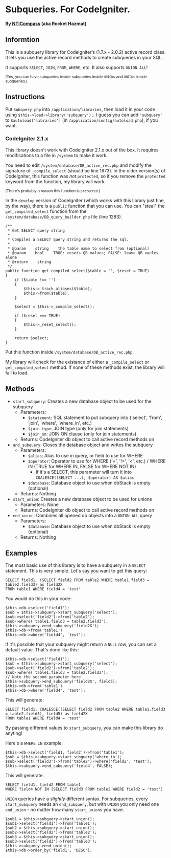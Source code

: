 Subqueries.  For CodeIgniter.
=============================
**By [NTICompass][1] (aka Rocket Hazmat)**


## Informtion ##
This is a subquery library for CodeIgniter’s (1.7.x - 2.0.2) active record class.  It lets you use the active record methods to create subqueries in your SQL.

It supports `SELECT`, `JOIN`, `FROM`, `WHERE`, etc. It also supports `UNION ALL`!

<sub>(Yes, you can have subqueries inside subqueries inside `UNION`s and `UNION`s inside subqueries.)</sub>

## Instructions ##
Put `Subquery.php` into `/application/libraries`, then load it in your code using `$this->load->library('subquery');`.
I guess you can add `'subquery'` to `$autoload['libraries']` (in `/application/config/autoload.php`), if you want.

### CodeIgniter 2.1.x ###
This library doesn't work with CodeIgniter 2.1.x out of the box.  It requires modifications to a file in `/system` to make it work.

You need to edit `/system/database/DB_active_rec.php` and modify the signature of `_compile_select` (should be line 1673).
In the older version(s) of CodeIgniter, this function was *not* `protected`, so if you remove the `protected` keyword from the function, my library will work.

<sub>(There's probably a reason this function is `protected`.)</sub>

In the `develop` version of CodeIgniter (which works with this library just fine, by the way), there is a `public` function that you can use.
You can "steal" the `get_compiled_select` function from the `/system/database/DB_query_builder.php` file (line 1283).

    /**
     * Get SELECT query string
     *
     * Compiles a SELECT query string and returns the sql.
     *
     * @param    string    the table name to select from (optional)
     * @param    bool    TRUE: resets QB values; FALSE: leave QB vaules alone
     * @return    string
     */
    public function get_compiled_select($table = '', $reset = TRUE)
    {
        if ($table !== '')
        {
            $this->_track_aliases($table);
            $this->from($table);
        }

        $select = $this->_compile_select();

        if ($reset === TRUE)
        {
            $this->_reset_select();
        }

        return $select;
    }

Put this function inside `/system/database/DB_active_rec.php`.

My library will check for the existance of either a `_compile_select` or `get_compiled_select` method.
If none of these methods exist, the library will fail to load.

## Methods ##

- `start_subquery`: Creates a new database object to be used for the subquery
  - Parameters:
      - `$statement`: SQL statement to put subquery into ('select', 'from', 'join', 'where', 'where_in', etc.)
      - `$join_type`: JOIN type (only for join statements)
      - `$join_on`: JOIN ON clause (only for join statements)
  - Returns: CodeIgniter db object to call active record methods on
- `end_subquery`: Closes the database object and writes the subquery
  - Parameters:
      - `$alias`: Alias to use in query, or field to use for WHERE
      - `$operator`: Operator to use for WHERE ('=', '!=', '<', etc.) / WHERE IN (TRUE for WHERE IN, FALSE for WHERE NOT IN)
          - If it's a SELECT, this parameter will turn it into `COALESCE((SELECT ...), $operator) AS $alias`
      - `$database`: Database object to use when dbStack is empty (optional)
  - Returns: Nothing
- `start_union`: Creates a new database object to be used for unions
  - Parameters: None
  - Returns: CodeIgniter db object to call active record methods on
- `end_union`: Combines all opened db objects into a `UNION ALL` query
  - Parameters:
      - `$database`: Database object to use when dbStack is empty (optional)
  - Returns: Nothing

## Examples ##

The most basic use of this library is to have a subquery in a `SELECT` statement.  This is very simple.
Let's say you want to get this query:

    SELECT field1, (SELECT field2 FROM table2 WHERE table1.field3 = table2.field3) as field2X
    FROM table1 WHERE field4 = 'test'

You would do this in your code:

    $this->db->select('field1');
    $sub = $this->subquery->start_subquery('select');
    $sub->select('field2')->from('table2');
    $sub->where('table1.field3 = table2.field3');
    $this->subquery->end_subquery('field2X');
    $this->db->from('table1')
    $this->db->where('field4', 'test');

If it's possible that your subquery might return a `NULL` row, you can set a default value.  That's done like this:

    $this->db->select('field1');
    $sub = $this->subquery->start_subquery('select');
    $sub->select('field2')->from('table2');
    $sub->where('table1.field3 = table2.field3');
    // Note the second parameter here
    $this->subquery->end_subquery('field2X', field5);
    $this->db->from('table1')
    $this->db->where('field4', 'test');

This will generate:

    SELECT field1, COALESCE((SELECT field2 FROM table2 WHERE table1.field3 = table2.field3), field5) as field2X
    FROM table1 WHERE field4 = 'test'


By passing different values to `start_subquery`, you can make this library do anyting!

Here's a `WHERE IN` example:

    $this->db->select('field1, field2')->from('table1');
    $sub = $this->subquery->start_subquery('where_in');
    $sub->select('field3')->from('table2')->where('field2', 'test');
    $this->subquery->end_subquery('field4', FALSE);

This will generate:

    SELECT field1, field2 FROM table1
    WHERE field4 NOT IN (SELECT field3 FROM table2 WHERE field2 = 'test')

`UNION` queries have a *slightly* different syntax.  For subqueries, every `start_subquery` needs an `end_subquery`,
but with `UNION` you only need one `end_union` - no matter how many `start_union`s you have.

    $sub1 = $this->subquery->start_union();
    $sub1->select('field1')->from('table1');
    $sub2 = $this->subquery->start_union();
    $sub2->select('field2')->from('table2');
    $sub3 = $this->subquery->start_union();
    $sub3->select('field3')->from('table3');
    $this->subquery->end_union();
    $this->db->order_by('field1', 'DESC');

  [1]: http://labs.nticompassinc.com
